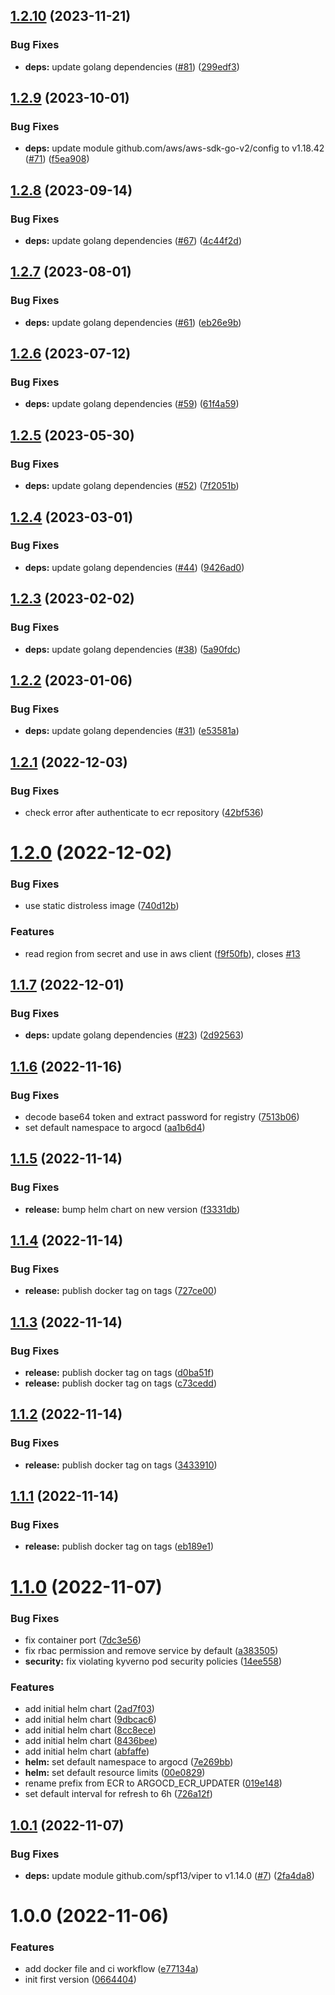 ## [1.2.10](https://github.com/karlderkaefer/argocd-ecr-updater/compare/v1.2.9...v1.2.10) (2023-11-21)


### Bug Fixes

* **deps:** update golang dependencies ([#81](https://github.com/karlderkaefer/argocd-ecr-updater/issues/81)) ([299edf3](https://github.com/karlderkaefer/argocd-ecr-updater/commit/299edf3c875a2ef80df051fe816e846358fca654))

## [1.2.9](https://github.com/karlderkaefer/argocd-ecr-updater/compare/v1.2.8...v1.2.9) (2023-10-01)


### Bug Fixes

* **deps:** update module github.com/aws/aws-sdk-go-v2/config to v1.18.42 ([#71](https://github.com/karlderkaefer/argocd-ecr-updater/issues/71)) ([f5ea908](https://github.com/karlderkaefer/argocd-ecr-updater/commit/f5ea90822e0ef1b88b6e86bd966b00e2efd7ea87))

## [1.2.8](https://github.com/karlderkaefer/argocd-ecr-updater/compare/v1.2.7...v1.2.8) (2023-09-14)


### Bug Fixes

* **deps:** update golang dependencies ([#67](https://github.com/karlderkaefer/argocd-ecr-updater/issues/67)) ([4c44f2d](https://github.com/karlderkaefer/argocd-ecr-updater/commit/4c44f2d6cb0420c33866fa5387971cacb6c697bd))

## [1.2.7](https://github.com/karlderkaefer/argocd-ecr-updater/compare/v1.2.6...v1.2.7) (2023-08-01)


### Bug Fixes

* **deps:** update golang dependencies ([#61](https://github.com/karlderkaefer/argocd-ecr-updater/issues/61)) ([eb26e9b](https://github.com/karlderkaefer/argocd-ecr-updater/commit/eb26e9b9e1e104607f9dc37251e1ba0996b052cc))

## [1.2.6](https://github.com/karlderkaefer/argocd-ecr-updater/compare/v1.2.5...v1.2.6) (2023-07-12)


### Bug Fixes

* **deps:** update golang dependencies ([#59](https://github.com/karlderkaefer/argocd-ecr-updater/issues/59)) ([61f4a59](https://github.com/karlderkaefer/argocd-ecr-updater/commit/61f4a59c7067f0d7cd3c50007175e6540c84069d))

## [1.2.5](https://github.com/karlderkaefer/argocd-ecr-updater/compare/v1.2.4...v1.2.5) (2023-05-30)


### Bug Fixes

* **deps:** update golang dependencies ([#52](https://github.com/karlderkaefer/argocd-ecr-updater/issues/52)) ([7f2051b](https://github.com/karlderkaefer/argocd-ecr-updater/commit/7f2051b5d852cb2bd82db013c29eb76e0e9a88b3))

## [1.2.4](https://github.com/karlderkaefer/argocd-ecr-updater/compare/v1.2.3...v1.2.4) (2023-03-01)


### Bug Fixes

* **deps:** update golang dependencies ([#44](https://github.com/karlderkaefer/argocd-ecr-updater/issues/44)) ([9426ad0](https://github.com/karlderkaefer/argocd-ecr-updater/commit/9426ad0165e383a6bb0567e9e9c910920087c147))

## [1.2.3](https://github.com/karlderkaefer/argocd-ecr-updater/compare/v1.2.2...v1.2.3) (2023-02-02)


### Bug Fixes

* **deps:** update golang dependencies ([#38](https://github.com/karlderkaefer/argocd-ecr-updater/issues/38)) ([5a90fdc](https://github.com/karlderkaefer/argocd-ecr-updater/commit/5a90fdc1fb650e7c3c36909f27316abee3d6d353))

## [1.2.2](https://github.com/karlderkaefer/argocd-ecr-updater/compare/v1.2.1...v1.2.2) (2023-01-06)


### Bug Fixes

* **deps:** update golang dependencies ([#31](https://github.com/karlderkaefer/argocd-ecr-updater/issues/31)) ([e53581a](https://github.com/karlderkaefer/argocd-ecr-updater/commit/e53581ab1a61ddc0e6be040c7524711c52ae6e9d))

## [1.2.1](https://github.com/karlderkaefer/argocd-ecr-updater/compare/v1.2.0...v1.2.1) (2022-12-03)


### Bug Fixes

* check error after authenticate to ecr repository ([42bf536](https://github.com/karlderkaefer/argocd-ecr-updater/commit/42bf53667420af4d76dbf9376b46895d8c35b671))

# [1.2.0](https://github.com/karlderkaefer/argocd-ecr-updater/compare/v1.1.7...v1.2.0) (2022-12-02)


### Bug Fixes

* use static distroless image ([740d12b](https://github.com/karlderkaefer/argocd-ecr-updater/commit/740d12b09697758becdfe119afe5e1c4138a9e5d))


### Features

* read region from secret and use in aws client ([f9f50fb](https://github.com/karlderkaefer/argocd-ecr-updater/commit/f9f50fb865c15e88871d5a0868b95489d6204071)), closes [#13](https://github.com/karlderkaefer/argocd-ecr-updater/issues/13)

## [1.1.7](https://github.com/karlderkaefer/argocd-ecr-updater/compare/v1.1.6...v1.1.7) (2022-12-01)


### Bug Fixes

* **deps:** update golang dependencies ([#23](https://github.com/karlderkaefer/argocd-ecr-updater/issues/23)) ([2d92563](https://github.com/karlderkaefer/argocd-ecr-updater/commit/2d925631ab6f14a1377c9ea4714ed5d8393aeec5))

## [1.1.6](https://github.com/karlderkaefer/argocd-ecr-updater/compare/v1.1.5...v1.1.6) (2022-11-16)


### Bug Fixes

* decode base64 token and extract password for registry ([7513b06](https://github.com/karlderkaefer/argocd-ecr-updater/commit/7513b06d4929c3601aa0dac0eef14258c70b200c))
* set default namespace to argocd ([aa1b6d4](https://github.com/karlderkaefer/argocd-ecr-updater/commit/aa1b6d447de981c4d038daac011b138e59ed8868))

## [1.1.5](https://github.com/karlderkaefer/argocd-ecr-updater/compare/v1.1.4...v1.1.5) (2022-11-14)


### Bug Fixes

* **release:** bump helm chart on new version ([f3331db](https://github.com/karlderkaefer/argocd-ecr-updater/commit/f3331dbacb762a1b9a83086bfaf802eb3a3cdb03))

## [1.1.4](https://github.com/karlderkaefer/argocd-ecr-updater/compare/v1.1.3...v1.1.4) (2022-11-14)


### Bug Fixes

* **release:** publish docker tag on tags ([727ce00](https://github.com/karlderkaefer/argocd-ecr-updater/commit/727ce00eef5cb5baea39322d3cfcc99267a422e7))

## [1.1.3](https://github.com/karlderkaefer/argocd-ecr-updater/compare/v1.1.2...v1.1.3) (2022-11-14)


### Bug Fixes

* **release:** publish docker tag on tags ([d0ba51f](https://github.com/karlderkaefer/argocd-ecr-updater/commit/d0ba51f6f7ce35f92e5f578e629a28f6367c97fe))
* **release:** publish docker tag on tags ([c73cedd](https://github.com/karlderkaefer/argocd-ecr-updater/commit/c73ceddcbcfbc25c85e43b2f4a37fc03c6325253))

## [1.1.2](https://github.com/karlderkaefer/argocd-ecr-updater/compare/v1.1.1...v1.1.2) (2022-11-14)


### Bug Fixes

* **release:** publish docker tag on tags ([3433910](https://github.com/karlderkaefer/argocd-ecr-updater/commit/3433910ad52a69bdf3528e4e4da5f89e41af6cc3))

## [1.1.1](https://github.com/karlderkaefer/argocd-ecr-updater/compare/v1.1.0...v1.1.1) (2022-11-14)


### Bug Fixes

* **release:** publish docker tag on tags ([eb189e1](https://github.com/karlderkaefer/argocd-ecr-updater/commit/eb189e14fc553d38b48068c7c27715c59a928f2c))

# [1.1.0](https://github.com/karlderkaefer/argocd-ecr-updater/compare/v1.0.1...v1.1.0) (2022-11-07)


### Bug Fixes

* fix container port ([7dc3e56](https://github.com/karlderkaefer/argocd-ecr-updater/commit/7dc3e56349a437d33c8c50681f7b2260ef636c12))
* fix rbac permission and remove service by default ([a383505](https://github.com/karlderkaefer/argocd-ecr-updater/commit/a38350587455538e73fc101d4c5aee146f2b3d4b))
* **security:** fix violating kyverno pod security policies ([14ee558](https://github.com/karlderkaefer/argocd-ecr-updater/commit/14ee558f990294d4397daf0c8bf10d37ec4ec7c2))


### Features

* add initial helm chart ([2ad7f03](https://github.com/karlderkaefer/argocd-ecr-updater/commit/2ad7f03c277ee9c84cc472fbb2655c6956d3aadf))
* add initial helm chart ([9dbcac6](https://github.com/karlderkaefer/argocd-ecr-updater/commit/9dbcac65a83569af480a1c2212f204b5a6a9c28d))
* add initial helm chart ([8cc8ece](https://github.com/karlderkaefer/argocd-ecr-updater/commit/8cc8ece71d942a8c82229becc1600704772a1a16))
* add initial helm chart ([8436bee](https://github.com/karlderkaefer/argocd-ecr-updater/commit/8436bee4ceadd8c1427a1f2e30f62b307a345541))
* add initial helm chart ([abfaffe](https://github.com/karlderkaefer/argocd-ecr-updater/commit/abfaffe4442bca72948b8542e8bf600d58d564dc))
* **helm:** set default namespace to argocd ([7e269bb](https://github.com/karlderkaefer/argocd-ecr-updater/commit/7e269bba12677913979ae951d1b43ef28031e135))
* **helm:** set default resource limits ([00e0829](https://github.com/karlderkaefer/argocd-ecr-updater/commit/00e0829a70c50f75f19fe38758a59bf3bd6579c4))
* rename prefix from ECR to ARGOCD_ECR_UPDATER ([019e148](https://github.com/karlderkaefer/argocd-ecr-updater/commit/019e1487427132a366c4676eae9e8517694111d5))
* set default interval for refresh to 6h ([726a12f](https://github.com/karlderkaefer/argocd-ecr-updater/commit/726a12fd634eea2766f245e6ba908312297e64fb))

## [1.0.1](https://github.com/karlderkaefer/argocd-ecr-updater/compare/v1.0.0...v1.0.1) (2022-11-07)


### Bug Fixes

* **deps:** update module github.com/spf13/viper to v1.14.0 ([#7](https://github.com/karlderkaefer/argocd-ecr-updater/issues/7)) ([2fa4da8](https://github.com/karlderkaefer/argocd-ecr-updater/commit/2fa4da8817b6208d5e2816f9f2877869b6afec96))

# 1.0.0 (2022-11-06)


### Features

* add docker file and ci workflow ([e77134a](https://github.com/karlderkaefer/argocd-ecr-updater/commit/e77134aa09eece90d12cbf6fedd93bc89b102b24))
* init first version ([0664404](https://github.com/karlderkaefer/argocd-ecr-updater/commit/0664404075b662c06b0ae353b928e941aff2db0a))
